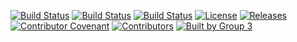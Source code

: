 [![Build Status](https://travis-ci.com/Hein1P/group3.svg?token=eW7Dp2N5wrCBtvVpNxus&branch=master)](https://travis-ci.com/Hein1P/group3)
[![Build Status](https://travis-ci.com/Hein1P/group3.svg?token=eW7Dp2N5wrCBtvVpNxus&branch=develop)](https://travis-ci.com/Hein1P/group3)
[![Build Status](https://travis-ci.com/Hein1P/group3.svg?token=eW7Dp2N5wrCBtvVpNxus&branch=release)](https://travis-ci.com/Hein1P/group3)
[![License](https://img.shields.io/badge/License-Apache%202.0-blue.svg)](https://opensource.org/licenses/Apache-2.0)
[![Releases](https://img.shields.io/github/v/release/Hein1P/group3?include_prereleases)](https://github.com/Hein1P/group3/releases)
[![Contributor Covenant](https://img.shields.io/badge/Contributor%20Covenant-v2.0%20adopted-ff69b4.svg)](code_of_conduct.md)
[![Contributors](https://img.shields.io/badge/Contributors-4-yellowgreen)](https://github.com/Hein1P)
[![Built by Group 3](https://img.shields.io/badge/Built%20By-Group3-blueviolet)](https://github.com/Hein1P)
